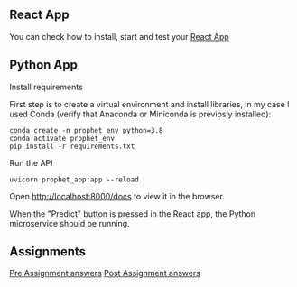 ## React App

You can check how to install, start and test your [React App](README_REACT.md)

## Python App

Install requirements

First step is to create a virtual environment and install libraries, in my case I used Conda (verify that Anaconda or Miniconda is previosly installed):

```
conda create -n prophet_env python=3.8
conda activate prophet_env
pip install -r requirements.txt
```

Run the API

```
uvicorn prophet_app:app --reload
```

Open [http://localhost:8000/docs](http://localhost:8000/docs) to view it in the browser.

When the "Predict" button is pressed in the React app, the Python microservice should be running.

## Assignments
[Pre Assignment answers](PRE_ASSIGNMENT_ANSWERS.md)
[Post Assignment answers](POST_ASSIGNMENT_ANSWERS.md)
